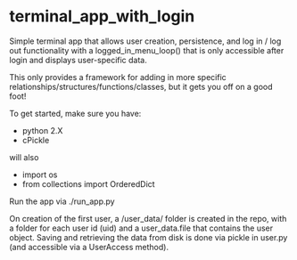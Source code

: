 # terminal_app_with_login

Simple terminal app that allows user creation, persistence, and log in / log out functionality with a logged_in_menu_loop() that is only accessible after login and displays user-specific data.

This only provides a framework for adding in more specific relationships/structures/functions/classes, but it gets you off on a good foot!

To get started, make sure you have:

- python 2.X
- cPickle

will also
- import os
- from collections import OrderedDict

Run the app via ./run_app.py

On creation of the first user, a /user_data/ folder is created in the repo, with a folder for each user id (uid) and a user_data.file that contains the user object. Saving and retrieving the data from disk is done via pickle in user.py (and accessible via a UserAccess method).